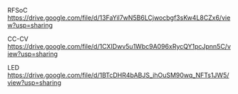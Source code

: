 RFSoC
https://drive.google.com/file/d/13FaYil7wN5B6LCjwocbgf3sKw4L8CZx6/view?usp=sharing

CC-CV
https://drive.google.com/file/d/1CXIDwv5u1Wbc9A096xRycQY1pcJpnn5C/view?usp=sharing

LED
https://drive.google.com/file/d/1BTcDHR4bABJS_ihOuSM90wq_NFTs1JW5/view?usp=sharing

